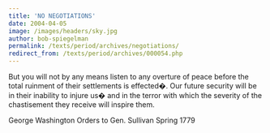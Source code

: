 ```yaml
---
title: 'NO NEGOTIATIONS'
date: 2004-04-05
image: /images/headers/sky.jpg
author: bob-spiegelman
permalink: /texts/period/archives/negotiations/
redirect_from: /texts/period/archives/000054.php
---
```

But you will not by any means listen to any overture of peace before the total ruinment of their settlements is effected�. Our future security will be in their inability to injure us� and in the terror with which the severity of the chastisement they receive will inspire them.

George Washington
Orders to Gen. Sullivan
Spring 1779
